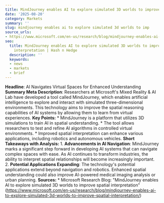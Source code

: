 ```yaml
---
title: MindJourney enables AI to explore simulated 3D worlds to improve spatial interpretation
date: '2025-08-20'
category: Markets
summary: ''
slug: mindjourney enables ai to explore simulated 3d worlds to imp
source_urls:
- https://www.microsoft.com/en-us/research/blog/mindjourney-enables-ai-to-explore-simulated-3d-worlds-to-improve-spatial-interpretation/
seo:
  title: MindJourney enables AI to explore simulated 3D worlds to improve spatial
    interpretation | Hash n Hedge
  description: ''
  keywords:
  - news
  - markets
  - brief
---
```


**Headline**: AI Navigates Virtual Spaces for Enhanced Understanding  **Summary Meta Description**: Researchers at Microsoft's Mixed Reality & AI Lab have developed a tool called MindJourney, which enables artificial intelligence to explore and interact with simulated three-dimensional environments. This technology aims to improve the spatial reasoning capabilities of AI systems by allowing them to learn from virtual experiences.  **Key Points:**  * MindJourney is a platform that utilizes 3D simulations to train AI in spatial understanding. * The tool allows researchers to test and refine AI algorithms in controlled virtual environments. * Improved spatial interpretation can enhance various applications, including robotics and autonomous vehicles.  **Short Takeaways with Analysis:**  1. **Advancements in AI Navigation**: MindJourney marks a significant step forward in developing AI systems that can navigate complex spaces with ease. As AI continues to transform industries, the ability to interpret spatial relationships will become increasingly important. 2. **Potential Applications Expanding**: The technology's potential applications extend beyond navigation and robotics. Enhanced spatial understanding could also improve AI-powered medical imaging analysis or urban planning.  **Sources:**  * Microsoft Research Blog: "MindJourney enables AI to explore simulated 3D worlds to improve spatial interpretation" (https://www.microsoft.com/en-us/research/blog/mindjourney-enables-ai-to-explore-simulated-3d-worlds-to-improve-spatial-interpretation/) 
